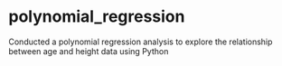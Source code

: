 # polynomial_regression
Conducted a polynomial regression analysis to explore the relationship between age and height data using Python
